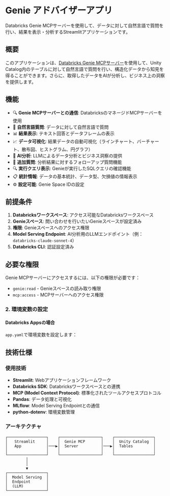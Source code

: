 # Genie アドバイザーアプリ

Databricks Genie MCPサーバーを使用して、データに対して自然言語で質問を行い、結果を表示・分析するStreamlitアプリケーションです。

## 概要

このアプリケーションは、[Databricks Genie MCPサーバー](https://docs.databricks.com/gcp/ja/generative-ai/agent-framework/mcp)を使用して、Unity Catalog内のテーブルに対して自然言語で質問を行い、構造化データから知見を得ることができます。さらに、取得したデータをAIが分析し、ビジネス上の洞察を提供します。

## 機能

- 🔍 **Genie MCPサーバーとの通信**: DatabricksのマネージドMCPサーバーを使用
- 💬 **自然言語質問**: データに対して自然言語で質問
- 📊 **結果表示**: テキスト回答とデータフレームの表示
- 📈 **データ可視化**: 結果データの自動可視化（ラインチャート、バーチャート、散布図、ヒストグラム、円グラフ）
- 🤖 **AI分析**: LLMによるデータ分析とビジネス洞察の提供
- 💭 **追加質問**: 分析結果に対するフォローアップ質問機能
- 🔍 **実行クエリ表示**: Genieが実行したSQLクエリの確認機能
- 📋 **統計情報**: データの基本統計、データ型、欠損値の情報表示
- ⚙️ **設定可能**: Genie Space IDの設定

## 前提条件

1. **Databricksワークスペース**: アクセス可能なDatabricksワークスペース
2. **Genieスペース**: 問い合わせを行いたいGenieスペースが設定済み
3. **権限**: Genieスペースへのアクセス権限
4. **Model Serving Endpoint**: AI分析用のLLMエンドポイント（例：`databricks-claude-sonnet-4`）
5. **Databricks CLI**: 認証設定済み

## 必要な権限

Genie MCPサーバーにアクセスするには、以下の権限が必要です：

- `genie:read` - Genieスペースの読み取り権限
- `mcp:access` - MCPサーバーへのアクセス権限

### 2. 環境変数の設定

#### Databricks Appsの場合
`app.yaml`で環境変数を設定します：


## 技術仕様

### 使用技術

- **Streamlit**: Webアプリケーションフレームワーク
- **Databricks SDK**: Databricksワークスペースとの連携
- **MCP (Model Context Protocol)**: 標準化されたツールアクセスプロトコル
- **Pandas**: データ処理と可視化
- **MLflow**: Model Serving Endpointとの通信
- **python-dotenv**: 環境変数管理

### アーキテクチャ

```
┌─────────────────┐    ┌──────────────────┐    ┌─────────────────┐
│   Streamlit     │    │  Genie MCP       │    │  Unity Catalog  │
│   App           │───▶│  Server          │───▶│  Tables         │
│                 │    │                  │    │                 │
└─────────────────┘    └──────────────────┘    └─────────────────┘
         │
         │
         ▼
┌─────────────────┐
│  Model Serving  │
│  Endpoint       │
│  (LLM)          │
└─────────────────┘
```
